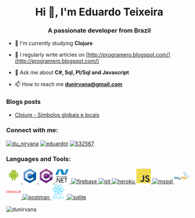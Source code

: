 <h1 align="center">Hi 👋, I'm Eduardo Teixeira</h1>
<h3 align="center">A passionate developer from Brazil</h3>

- 🌱 I'm currently studying **Clojure**

- 📝 I regularly write articles on [http://programero.blogspot.com/](http://programero.blogspot.com/)

- 💬 Ask me about **C#, Sql, Pl/Sql and Javascript**

- 📫 How to reach me **dunirvana@gmail.com**

### Blogs posts
<!-- BLOG-POST-LIST:START -->
- [Clojure - Símbolos globais e locais](https://programero.blogspot.com/2022/02/clojure-simbolos-globais-e-locais.html)
<!-- BLOG-POST-LIST:END -->

<h3 align="left">Connect with me:</h3>
<p align="left">
<a href="https://twitter.com/du_nirvana" target="blank"><img align="center" src="https://cdn.jsdelivr.net/npm/simple-icons@3.0.1/icons/twitter.svg" alt="du_nirvana" height="30" width="40" /></a>
<a href="https://linkedin.com/in/eduardot" target="blank"><img align="center" src="https://cdn.jsdelivr.net/npm/simple-icons@3.0.1/icons/linkedin.svg" alt="eduardot" height="30" width="40" /></a>
<a href="https://stackoverflow.com/users/532567" target="blank"><img align="center" src="https://cdn.jsdelivr.net/npm/simple-icons@3.0.1/icons/stackoverflow.svg" alt="532567" height="30" width="40" /></a>

<h3 align="left">Languages and Tools:</h3>
<p align="left"> <a href="https://developer.android.com" target="_blank"> <img src="https://raw.githubusercontent.com/devicons/devicon/master/icons/android/android-original-wordmark.svg" alt="android" width="40" height="40"/> </a> <a href="https://www.cprogramming.com/" target="_blank"> <img src="https://raw.githubusercontent.com/devicons/devicon/master/icons/c/c-original.svg" alt="c" width="40" height="40"/> </a> <a href="https://www.w3schools.com/cs/" target="_blank"> <img src="https://raw.githubusercontent.com/devicons/devicon/master/icons/csharp/csharp-original.svg" alt="csharp" width="40" height="40"/> </a> <a href="https://dotnet.microsoft.com/" target="_blank"> <img src="https://raw.githubusercontent.com/devicons/devicon/master/icons/dot-net/dot-net-original-wordmark.svg" alt="dotnet" width="40" height="40"/> </a> <a href="https://firebase.google.com/" target="_blank"> <img src="https://www.vectorlogo.zone/logos/firebase/firebase-icon.svg" alt="firebase" width="40" height="40"/> </a> <a href="https://git-scm.com/" target="_blank"> <img src="https://www.vectorlogo.zone/logos/git-scm/git-scm-icon.svg" alt="git" width="40" height="40"/> </a> <a href="https://heroku.com" target="_blank"> <img src="https://www.vectorlogo.zone/logos/heroku/heroku-icon.svg" alt="heroku" width="40" height="40"/> </a> <a href="https://developer.mozilla.org/en-US/docs/Web/JavaScript" target="_blank"> <img src="https://raw.githubusercontent.com/devicons/devicon/master/icons/javascript/javascript-original.svg" alt="javascript" width="40" height="40"/> </a> <a href="https://www.microsoft.com/en-us/sql-server" target="_blank"> <img src="https://cdn.worldvectorlogo.com/logos/microsoft-sql-server.svg" alt="mssql" width="40" height="40"/> </a> <a href="https://www.mysql.com/" target="_blank"> <img src="https://raw.githubusercontent.com/devicons/devicon/master/icons/mysql/mysql-original-wordmark.svg" alt="mysql" width="40" height="40"/> </a> <a href="https://www.oracle.com/" target="_blank"> <img src="https://raw.githubusercontent.com/devicons/devicon/master/icons/oracle/oracle-original.svg" alt="oracle" width="40" height="40"/> </a> <a href="https://postman.com" target="_blank"> <img src="https://www.vectorlogo.zone/logos/getpostman/getpostman-icon.svg" alt="postman" width="40" height="40"/> </a> <a href="https://reactjs.org/" target="_blank"> <img src="https://raw.githubusercontent.com/devicons/devicon/master/icons/react/react-original-wordmark.svg" alt="react" width="40" height="40"/> </a> <a href="https://www.sqlite.org/" target="_blank"> <img src="https://www.vectorlogo.zone/logos/sqlite/sqlite-icon.svg" alt="sqlite" width="40" height="40"/> </a> </p>

<p><img align="center" src="https://github-readme-stats.vercel.app/api/top-langs?username=dunirvana&show_icons=true&locale=en&layout=compact" alt="dunirvana" /></p>
